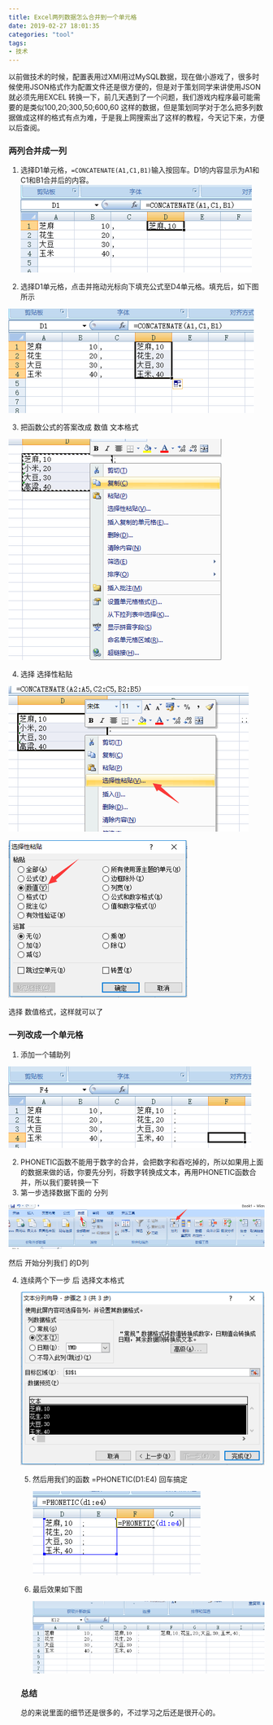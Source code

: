 ```yaml
---
title: Excel两列数据怎么合并到一个单元格
date: 2019-02-27 18:01:35
categories: "tool"
tags:
- 技术
---
```


以前做技术的时候，配置表用过XMl用过MySQL数据，现在做小游戏了，很多时候使用JSON格式作为配置文件还是很方便的，但是对于策划同学来讲使用JSON 就必须先用EXCEL 转换一下，前几天遇到了一个问题，我们游戏内程序最可能需要的是类似100,20;300,50;600,60 这样的数据，但是策划同学对于怎么把多列数据做成这样的格式有点为难，于是我上网搜索出了这样的教程，今天记下来，方便以后查阅。

<!-- more -->

### 两列合并成一列

1. 选择D1单元格，`=CONCATENATE(A1,C1,B1)`输入按回车。D1的内容显示为A1和C1和B1合并后的内容。
   ![image-20190302191859998](Excel两列数据怎么合并到一个单元格/image-20190302191859998.png)

2. 选择D1单元格，点击并拖动光标向下填充公式至D4单元格。填充后，如下图所示

![image-20190302191953354](Excel两列数据怎么合并到一个单元格/image-20190302191953354.png)

3. 把函数公式的答案改成 数值 文本格式

![image-20190302192440475](Excel两列数据怎么合并到一个单元格/image-20190302192440475.png)

4. 选择 选择性粘贴

![image-20190302192533332](Excel两列数据怎么合并到一个单元格/image-20190302192533332.png)



![image-20190302192550458](Excel两列数据怎么合并到一个单元格/image-20190302192550458.png)

选择 数值格式，这样就可以了

### 一列改成一个单元格

1. 添加一个辅助列

![image-20190302192636906](Excel两列数据怎么合并到一个单元格/image-20190302192636906.png)

2. PHONETIC函数不能用于数字的合并，会把数字和吞吃掉的，所以如果用上面的数据来做的话，你要先分列，将数字转换成文本，再用PHONETIC函数合并，所以我们要转换一下
3. 第一步选择数据下面的 分列

![image-20190302193059425](Excel两列数据怎么合并到一个单元格/image-20190302193059425.png)

然后 开始分列我们 的D列

4. 连续两个下一步 后 选择文本格式

   ![image-20190302193318927](Excel两列数据怎么合并到一个单元格/image-20190302193318927.png)

   5. 然后用我们的函数 =PHONETIC(D1:E4) 回车搞定

      ![image-20190302193423651](Excel两列数据怎么合并到一个单元格/image-20190302193423651.png)

      

   6. 最后效果如下图

      ![image-20190302193437203](Excel两列数据怎么合并到一个单元格/image-20190302193437203.png)

   

   ### 总结

   总的来说里面的细节还是很多的，不过学习之后还是很开心的。

   